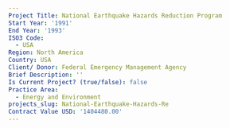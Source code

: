 ```yaml
---
Project Title: National Earthquake Hazards Reduction Program
Start Year: '1991'
End Year: '1993'
ISO3 Code:
  - USA
Region: North America
Country: USA
Client/ Donor: Federal Emergency Management Agency
Brief Description: ''
Is Current Project? (true/false): false
Practice Area:
  - Energy and Environment
projects_slug: National-Earthquake-Hazards-Re
Contract Value USD: '1404480.00'
---
```


